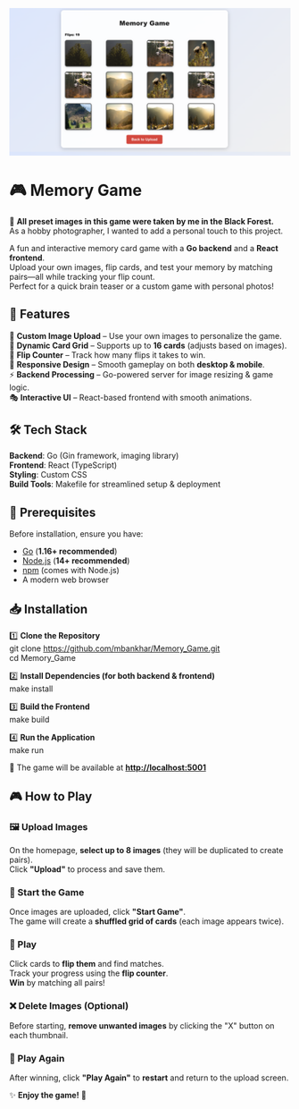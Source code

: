 ![Memory Game Screenshot](https://github.com/mbankhar/Memory_Game/raw/main/memory.png)

# 🎮 Memory Game  

📸 **All preset images in this game were taken by me in the Black Forest.**  
As a hobby photographer, I wanted to add a personal touch to this project.  

A fun and interactive memory card game with a **Go backend** and a **React frontend**.  
Upload your own images, flip cards, and test your memory by matching pairs—all while tracking your flip count.  
Perfect for a quick brain teaser or a custom game with personal photos!  

## 🚀 Features  

🎨 **Custom Image Upload** – Use your own images to personalize the game.  
🎲 **Dynamic Card Grid** – Supports up to **16 cards** (adjusts based on images).  
🔢 **Flip Counter** – Track how many flips it takes to win.  
📱 **Responsive Design** – Smooth gameplay on both **desktop & mobile**.  
⚡ **Backend Processing** – Go-powered server for image resizing & game logic.  
🎭 **Interactive UI** – React-based frontend with smooth animations.  

## 🛠️ Tech Stack  

**Backend**: Go (Gin framework, imaging library)  
**Frontend**: React (TypeScript)  
**Styling**: Custom CSS  
**Build Tools**: Makefile for streamlined setup & deployment  

## 📌 Prerequisites  

Before installation, ensure you have:  

- [Go](https://golang.org/dl/) (**1.16+ recommended**)  
- [Node.js](https://nodejs.org/) (**14+ recommended**)  
- [npm](https://www.npmjs.com/) (comes with Node.js)  
- A modern web browser  

## 📥 Installation  

1️⃣ **Clone the Repository**  
git clone https://github.com/mbankhar/Memory_Game.git  
cd Memory_Game  

2️⃣ **Install Dependencies (for both backend & frontend)**  
make install  

3️⃣ **Build the Frontend**  
make build  

4️⃣ **Run the Application**  
make run  

🔗 The game will be available at **[http://localhost:5001](http://localhost:5001)**  

## 🎮 How to Play  

### 🖼️ Upload Images  
On the homepage, **select up to 8 images** (they will be duplicated to create pairs).  
Click **"Upload"** to process and save them.  

### 🎲 Start the Game  
Once images are uploaded, click **"Start Game"**.  
The game will create a **shuffled grid of cards** (each image appears twice).  

### 🔄 Play  
Click cards to **flip them** and find matches.  
Track your progress using the **flip counter**.  
**Win** by matching all pairs!  

### ❌ Delete Images (Optional)  
Before starting, **remove unwanted images** by clicking the "X" button on each thumbnail.  

### 🔁 Play Again  
After winning, click **"Play Again"** to **restart** and return to the upload screen.  

✨ **Enjoy the game!** 🚀  
